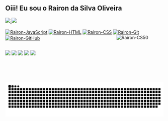 ## Oiii! Eu sou o Rairon da Silva Oliveira

<div>
  <a href="https://github.com/rairon-dev?tab=repositories">
  <img height="180em" src="https://github-readme-stats.vercel.app/api?username=rairon-dev&show_icons=true&theme=midnight-purple&include_all_commits=true&count_private=true"/>
  <img height="180em" src="https://github-readme-stats.vercel.app/api/top-langs/?username=rairon-dev&layout=compact&langs_count=16&theme=midnight-purple"/>
</div>
<div style="display: inline_block"><br>
  <img align="center" alt="Rairon-JavaScript" height="30" width="40" src="https://cdn.jsdelivr.net/gh/devicons/devicon@latest/icons/javascript/javascript-original.svg">
  <img align="center" alt="Rairon-HTML" height="30" width="40" src="https://cdn.jsdelivr.net/gh/devicons/devicon@latest/icons/html5/html5-original.svg">
  <img align="center" alt="Rairon-CSS" height="30" width="40" src="https://cdn.jsdelivr.net/gh/devicons/devicon@latest/icons/css3/css3-original.svg">
  <img align="center" alt="Rairon-Git" height="30" width="40" src="https://cdn.jsdelivr.net/gh/devicons/devicon@latest/icons/git/git-original.svg">
  <img align="center" alt="Rairon-GitHub" height="30" width="40" src="https://cdn.jsdelivr.net/gh/devicons/devicon@latest/icons/github/github-original.svg">
  <img align="right" alt="Rairon-CS50" height="150" width="150" src="https://cs50.gallerycdn.vsassets.io/extensions/cs50/ddb50/1.1.2/1691002683906/Microsoft.VisualStudio.Services.Icons.Default">
</div>
  
  ##
 
<div> 
  <a href="https://github.com/rairon-dev" target="_blank"><img src="https://img.shields.io/badge/GitHub-100000?style=for-the-badge&logo=github&logoColor=white" target="_blank"></a>
  <a href="https://mailto:frendeson@gmail.com" target="_blank"><img src="https://img.shields.io/badge/Gmail-D14836?style=for-the-badge&logo=gmail&logoColor=white" target="_blank"></a>
  <a href="https://www.instagram.com/rairon.dev" target="_blank"><img src="https://img.shields.io/badge/Instagram-E4405F?style=for-the-badge&logo=instagram&logoColor=white" target="_blank"></a>
  <a href="https://t.me/rairon_dev" target="_blank"><img src="https://img.shields.io/badge/Telegram-2CA5E0?style=for-the-badge&logo=telegram&logoColor=white" target="_blank"></a>
  <a href="https://wa.me/5584986360721" target="_blank"><img src="https://img.shields.io/badge/WhatsApp-25D366?style=for-the-badge&logo=whatsapp&logoColor=white" target="_blank"></a>
 
<picture>
  <source media="(prefers-color-scheme: dark)" srcset="https://raw.githubusercontent.com/rairon-dev/rairon-dev/output/github-contribution-grid-snake-dark.svg">
  <source media="(prefers-color-scheme: light)" srcset="https://raw.githubusercontent.com/rairon-dev/rairon-dev/output/github-contribution-grid-snake-dark.svg">
  <img align="center" alt="github contribution grid snake animation" src="https://raw.githubusercontent.com/rairon-dev/rairon-dev/output/github-contribution-grid-snake.svg">
</picture>
 
</div>
